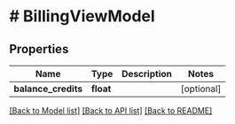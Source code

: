 # # BillingViewModel

## Properties

Name | Type | Description | Notes
------------ | ------------- | ------------- | -------------
**balance_credits** | **float** |  | [optional]

[[Back to Model list]](../../README.md#models) [[Back to API list]](../../README.md#endpoints) [[Back to README]](../../README.md)
